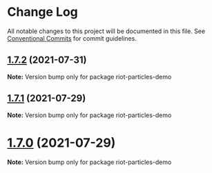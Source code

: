 # Change Log

All notable changes to this project will be documented in this file.
See [Conventional Commits](https://conventionalcommits.org) for commit guidelines.

## [1.7.2](https://github.com/matteobruni/tsparticles/compare/riot-particles-demo@1.7.1...riot-particles-demo@1.7.2) (2021-07-31)

**Note:** Version bump only for package riot-particles-demo





## [1.7.1](https://github.com/matteobruni/tsparticles/compare/riot-particles-demo@1.7.0...riot-particles-demo@1.7.1) (2021-07-29)

**Note:** Version bump only for package riot-particles-demo





# [1.7.0](https://github.com/matteobruni/tsparticles/compare/riot-particles-demo@1.6.0...riot-particles-demo@1.7.0) (2021-07-29)

**Note:** Version bump only for package riot-particles-demo
